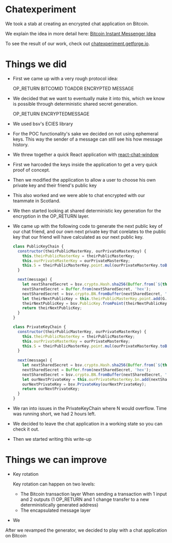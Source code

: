 # Chatexperiment

We took a stab at creating an encrypted chat application on Bitcoin. 

We explain the idea in more detail here: [Bitcoin Instant Messenger Idea](BitcoinInstantMessengerBiM.md)

To see the result of our work, check out [chatexperiment.getforge.io](https://chatexperiment.getforge.io).

# Things we did

- First we came up with a very rough protocol idea:

  OP_RETURN BITCOMID TOADDR ENCRYPTED MESSAGE
- We decided that we want to eventually make it into this, which we know is possible through deterministic shared secret generation.
  
  OP_RETURN ENCRYPTEDMESSAGE
- We used bsv's ECIES library
- For the POC functionality's sake we decided on not using ephemeral keys. This way the sender of a message can still see his how message history.
- We threw together a quick React application with [react-chat-window](https://www.npmjs.com/package/react-chat-window)
- First we harcoded the keys inside the application to get a very quick proof of concept. 
- Then we modified the application to allow a user to choose his own private key and their friend's public key
- This also worked and we were able to chat encrypted with our teammate in Scotland.
- We then started looking at shared deterministic key generation for the encryption in the OP_RETURN layer.
- We came up with the following code to generate the next public key of our chat friend, and our own next private key that corelates to the public key that our friend will have calculated as our next public key.
  ```javascript
  class PublicKeyChain {
    constructor(theirPublicMasterKey, ourPrivateMasterKey) {
      this.theirPublicMasterKey = theirPublicMasterKey;
      this.ourPrivateMasterKey = ourPrivateMasterKey;
      this.S = theirPublicMasterKey.point.mul(ourPrivateMasterKey.toBigNumber()).getX().toString('hex');
    }

    next(message) {
      let nextSharedSecret = bsv.crypto.Hash.sha256(Buffer.from(`${this.S}${message}`));
      nextSharedSecret = Buffer.from(nextSharedSecret, 'hex');
      nextSharedSecret = bsv.crypto.BN.fromBuffer(nextSharedSecret, 'hex');
      let theirNextPublicKey = this.theirPublicMasterKey.point.add(G.mul(nextSharedSecret));
      theirNextPublicKey = bsv.PublicKey.fromPoint(theirNextPublicKey);
      return theirNextPublicKey;
    }
  }
  
  class PrivateKeyChain {
    constructor(theirPublicMasterKey, ourPrivateMasterKey) {
      this.theirPublicMasterKey = theirPublicMasterKey;
      this.ourPrivateMasterKey = ourPrivateMasterKey;
      this.S = theirPublicMasterKey.point.mul(ourPrivateMasterKey.toBigNumber()).getX().toString('hex');
    }
 
    next(message) {
      let nextSharedSecret = bsv.crypto.Hash.sha256(Buffer.from(`${this.S}${message}`));
      nextSharedSecret = Buffer.from(nextSharedSecret, 'hex');
      nextSharedSecret = bsv.crypto.BN.fromBuffer(nextSharedSecret, 'hex');
      let ourNextPrivateKey = this.ourPrivateMasterKey.bn.add(nextSharedSecret);
      ourNextPrivateKey = bsv.PrivateKey(ourNextPrivateKey);
      return ourNextPrivateKey;
    }
  }
  ```
- We ran into issues in the PrivateKeyChain where N would overflow. Time was running short, we had 2 hours left.
- We decided to leave the chat application in a working state so you can check it out.
- Then we started writing this write-up


# Things we can improve

- Key rotation
  
  Key rotation can happen on two levels:
  - The Bitcoin transaction layer
    When sending a transaction with 1 input and 2 outputs (1 OP_RETURN and 1 change transfer to a new deterministically generated address)
  - The encapsulated message layer
- We 


After we revamped the generator, we decided to play with a chat application on Bitcoin





